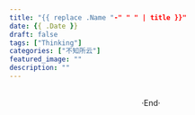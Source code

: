 ```yaml
---
title: "{{ replace .Name "-" " " | title }}"
date: {{ .Date }}
draft: false
tags: ["Thinking"]
categories: ["不知所云"]
featured_image: ""
description: ""
---
```



<br> 

<center>  ·End·  </center>